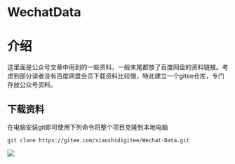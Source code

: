 # WechatData

# 介绍

这里面是公众号文章中用到的一些资料，一般末尾都放了百度网盘的资料链接。考虑到部分读者没有百度网盘会员下载资料比较慢，特此建立一个gitee仓库，专门存放公众号资料。

## 下载资料
在电脑安装git即可使用下列命令将整个项目克隆到本地电脑
```
git clone https://gitee.com/xiaoshidigitee/Wechat-Data.git
```
![ ](https://img-blog.csdnimg.cn/20210529192404752.png)

 